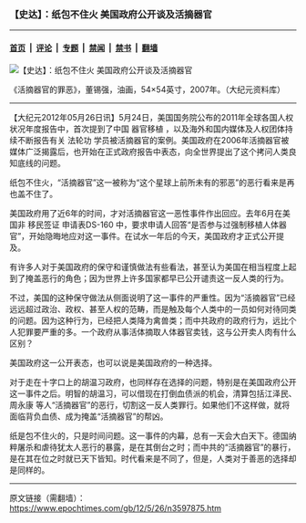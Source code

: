 ### 【史达】：纸包不住火 美国政府公开谈及活摘器官

---

#### [首页](../../../..?n3597875) &nbsp;|&nbsp; [评论](../../../../../epoch-comment?n3597875) &nbsp;|&nbsp; [专题](../../../../../epoch-special?n3597875) &nbsp;|&nbsp; [禁闻](../../../../../epoch-news?n3597875) &nbsp;|&nbsp; [禁书](../../../../../books?n3597875) &nbsp;|&nbsp; [翻墙](https://github.com/gfw-breaker/nogfw/blob/master/README.md?n3597875)


<div><img alt="【史达】：纸包不住火 美国政府公开谈及活摘器官" class="attachment-djy_600_400 size-djy_600_400 wp-post-image" src="https://i.epochtimes.com/assets/uploads/2012/05/1205262112402039-600x400.jpg"/>
<div class="caption">
 <p>
  《活摘器官的罪恶》，董锡强，油画，54×54英寸，2007年。（大纪元资料库）
 </p>
</div></div><hr/><div class="post_content" id="artbody" itemprop="articleBody">
 <!-- article content begin -->
 <p>
  【大纪元2012年05月26日讯】5月24日，美国国务院公布的2011年全球各国人权状况年度报告中，首次提到了中国
  <ok href="https://www.epochtimes.com/gb/tag/%E5%99%A8%E5%AE%98%E7%A7%BB%E6%A4%8D.html">
   器官移植
  </ok>
  ，以及海外和国内媒体及人权团体持续不断报告有关
  <ok href="https://www.epochtimes.com/gb/tag/%E6%B3%95%E8%BD%AE%E5%8A%9F.html">
   法轮功
  </ok>
  学员被活摘器官的案例。美国政府在2006年活摘器官被媒体广泛揭露后，也开始在正式政府报告中表态，向全世界提出了这个拷问人类良知底线的问题。
 </p>
 <p>
  纸包不住火，“活摘器官”这一被称为“这个星球上前所未有的邪恶”的恶行看来是再也盖不住了。
 </p>
 <p>
  美国政府用了近6年的时间，才对活摘器官这一恶性事件作出回应。去年6月在美国非
  <ok href="https://www.epochtimes.com/gb/tag/%E7%A7%BB%E6%B0%91%E7%AD%BE%E8%AF%81.html">
   移民签证
  </ok>
  申请表DS-160 中，要求申请人回答“是否参与过强制移植人体器官”，开始隐晦地应对这一事件。在试水一年后的今天，美国政府才正式公开提及。
 </p>
 <p>
  有许多人对于美国政府的保守和谨慎做法有些看法，甚至认为美国在相当程度上起到了掩盖恶行的角色；因为世界上许多国家都早已公开谴责这一反人类的行为。
 </p>
 <p>
  不过，美国的这种保守做法从侧面说明了这一事件的严重性。因为“活摘器官”已经远远超过政治、政权、甚至人权的范畴，而是触及每个人类中的一员如何对待同类的问题。因为这种行为，已经把人类降为禽兽类；而中共政府的政府行为，远比个人犯罪要严重的多。一个政府从事活体摘取人体器官卖钱，这与公开卖人肉有什么区别？
 </p>
 <p>
  美国政府这一公开表态，也可以说是美国政府的一种选择。
 </p>
 <p>
  对于走在十字口上的胡温习政府，也同样存在选择的问题，特别是在美国政府公开这一事件之后。明智的胡温习，可以借现在打倒血债派的机会，清算包括江泽民、
  <ok href="https://www.epochtimes.com/gb/tag/%E5%91%A8%E6%B0%B8%E5%BA%B7.html">
   周永康
  </ok>
  等人“活摘器官”的恶行，切割这一反人类罪行。如果他们不这样做，就将面临背负血债、成为掩盖“活摘器官”的帮凶。
 </p>
 <p>
  纸是包不住火的，只是时间问题。这一事件的内幕，总有一天会大白天下。德国纳粹屠杀和虐待犹太人恶行的暴露，是在其倒台之时；而中共的“活摘器官”的暴行，是在其在位之时就已天下皆知。时代看来是不同了，但是，人类对于善恶的选择却是同样的。
 </p>
 <!-- article content end -->
 <div id="below_article_ad">
 </div>
</div>


---

原文链接（需翻墙）：https://www.epochtimes.com/gb/12/5/26/n3597875.htm
